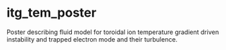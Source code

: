 # itg_tem_poster
Poster describing fluid model for toroidal ion temperature gradient driven instability and trapped electron mode and their turbulence.
